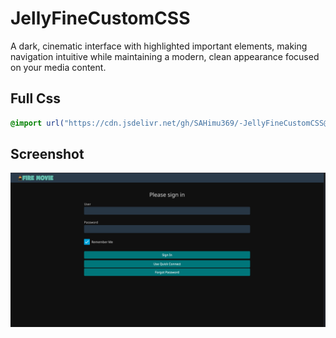 # JellyFineCustomCSS

A dark, cinematic interface with highlighted important elements, making navigation intuitive while maintaining a modern, clean appearance focused on your media content.

## Full Css
```css
@import url("https://cdn.jsdelivr.net/gh/SAHimu369/-JellyFineCustomCSS@main/main.css");
```
## Screenshot
![Image](Screenshot/ss01.PNG)
